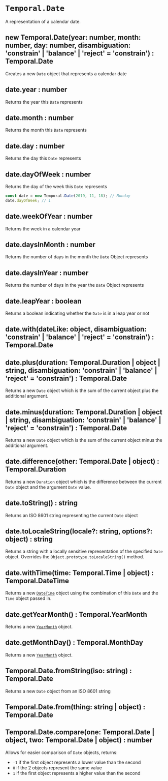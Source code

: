 # `Temporal.Date`

A representation of a calendar date.

## new Temporal.Date(year: number, month: number, day: number, disambiguation: 'constrain' | 'balance' | 'reject' = 'constrain') : Temporal.Date

Creates a new `Date` object that represents a calendar date

## date.year : number

Returns the year this `Date` represents

## date.month : number

Returns the month this `Date` represents

## date.day : number

Returns the day this `Date` represents

## date.dayOfWeek : number

Returns the day of the week this `Date` represents

```js
const date = new Temporal.Date(2019, 11, 18); // Monday
date.dayOfWeek; // 1
```

## date.weekOfYear : number

Returns the week in a calendar year

## date.daysInMonth : number

Returns the number of days in the month the `Date` Object represents

## date.daysInYear : number

Returns the number of days in the year the `Date` Object represents

## date.leapYear : boolean

Returns a boolean indicating whether the `Date` is in a leap year or not

## date.with(dateLike: object, disambiguation: 'constrain' | 'balance' | 'reject' = 'constrain') : Temporal.Date

## date.plus(duration: Temporal.Duration | object | string, disambiguation: 'constrain' | 'balance' | 'reject' = 'constrain') : Temporal.Date

Returns a new `Date` object which is the sum of the current object plus the additional argument.

## date.minus(duration: Temporal.Duration | object | string, disambiguation: 'constrain' | 'balance' | 'reject' = 'constrain') : Temporal.Date

Returns a new `Date` object which is the sum of the current object minus the additional argument.

## date.difference(other: Temporal.Date | object) : Temporal.Duration

Returns a new `Duration` object which is the difference between the current `Date` object and the argument `Date` value.

## date.toString() : string

Returns an ISO 8601 string representing the current `Date` object

## date.toLocaleString(locale?: string, options?: object) : string

Returns a string with a locally sensitive representation of the specified `Date` object. Overrides the `Object.prototype.toLocaleString()` method.

## date.withTime(time: Temporal.Time | object) : Temporal.DateTime

Returns a new [`DateTime`](./DateTime) object using the combination of this `Date` and the `Time` object passed in.

## date.getYearMonth() : Temporal.YearMonth

Returns a new [`YearMonth`](./YearMonth) object.

## date.getMonthDay() : Temporal.MonthDay

Returns a new [`YearMonth`](./MonthDay) object.

## Temporal.Date.fromString(iso: string) : Temporal.Date

Returns a new `Date` object from an ISO 8601 string

## Temporal.Date.from(thing: string | object) : Temporal.Date

## Temporal.Date.compare(one: Temporal.Date | object, two: Temporal.Date | object) : number

Allows for easier comparison of `Date` objects, returns:

- `-1` if the first object represents a lower value than the second
- `0` if the 2 objects represent the same value
- `1` if the first object represents a higher value than the second
